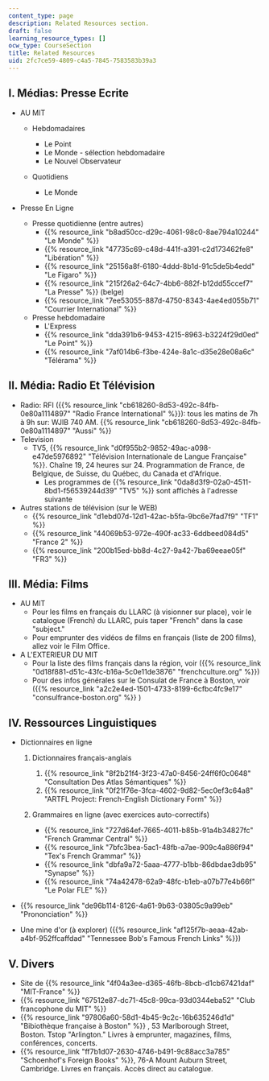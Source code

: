 ```yaml
---
content_type: page
description: Related Resources section.
draft: false
learning_resource_types: []
ocw_type: CourseSection
title: Related Resources
uid: 2fc7ce59-4809-c4a5-7845-7583583b39a3
---
```

## I. Médias: Presse Ecrite

- AU MIT      
      
    - Hebdomadaires      
          
        - Le Point
        - Le Monde - sélection hebdomadaire
        - Le Nouvel Observateur
    - Quotidiens      
          
        - Le Monde
- Presse En Ligne      
      
    - Presse quotidienne (entre autres)
        - {{% resource_link "b8ad50cc-d29c-4061-98c0-8ae794a10244" "Le Monde" %}}
        - {{% resource_link "47735c69-c48d-441f-a391-c2d173462fe8" "Libération" %}}
        - {{% resource_link "25156a8f-6180-4ddd-8b1d-91c5de5b4edd" "Le Figaro" %}}
        - {{% resource_link "215f26a2-64c7-4bb6-882f-b12dd55ccef7" "La Presse" %}} (belge)
        - {{% resource_link "7ee53055-887d-4750-8343-4ae4ed055b71" "Courrier International" %}}
    - Presse hebdomadaire
        - L'Express
        - {{% resource_link "dda391b6-9453-4215-8963-b3224f29d0ed" "Le Point" %}}
        - {{% resource_link "7af014b6-f3be-424e-8a1c-d35e28e08a6c" "Télérama" %}}

## II. Média: Radio Et Télévision

- Radio: RFI ({{% resource_link "cb618260-8d53-492c-84fb-0e80a1114897" "Radio France International" %}}): tous les matins de 7h à 9h sur: WJIB 740 AM. {{% resource_link "cb618260-8d53-492c-84fb-0e80a1114897" "Aussi" %}}
- Television
    - TV5, {{% resource_link "d0f955b2-9852-49ac-a098-e47de5976892" "Télévision Internationale de Langue Française" %}}. Chaîne 19, 24 heures sur 24. Programmation de France, de Belgique, de Suisse, du Québec, du Canada et d'Afrique.
        - Les programmes de {{% resource_link "0da8d3f9-02a0-4511-8bd1-f56539244d39" "TV5" %}} sont affichés à l'adresse suivante
- Autres stations de télévision (sur le WEB)
    - {{% resource_link "d1ebd07d-12d1-42ac-b5fa-9bc6e7fad7f9" "TF1" %}}
    - {{% resource_link "44069b53-972e-490f-ac33-6ddbeed084d5" "France 2" %}}
    - {{% resource_link "200b15ed-bb8d-4c27-9a42-7ba69eeae05f" "FR3" %}}

## III. Média: Films

- AU MIT
    - Pour les films en français du LLARC (à visionner sur place), voir le catalogue (French) du LLARC, puis taper "French" dans la case "subject."
    - Pour emprunter des vidéos de films en français (liste de 200 films), allez voir le Film Office.
- A L'EXTERIEUR DU MIT
    - Pour la liste des films français dans la région, voir ({{% resource_link "0d18f881-d51c-43fc-b16a-5c0e11de3876" "frenchculture.org" %}})
    - Pour des infos générales sur le Consulat de France à Boston, voir ({{% resource_link "a2c2e4ed-1501-4733-8199-6cfbc4fc9e17" "consulfrance-boston.org" %}} )

## IV. Ressources Linguistiques

- Dictionnaires en ligne      
      
    1. Dictionnaires français-anglais      
          
        1. {{% resource_link "8f2b21f4-3f23-47a0-8456-24ff6f0c0648" "Consultation Des Atlas Sémantiques" %}}
        2. {{% resource_link "0f21f76e-3fca-4602-9d82-5ec0ef3c64a8" "ARTFL Project: French-English Dictionary Form" %}}
    2. Grammaires en ligne (avec exercices auto-correctifs)      
          
        - {{% resource_link "727d64ef-7665-4011-b85b-91a4b34827fc" "French Grammar Central" %}}
        - {{% resource_link "7bfc3bea-5ac1-48fb-a7ae-909c4a886f94" "Tex's French Grammar" %}}
        - {{% resource_link "dbfa9a72-5aaa-4777-b1bb-86dbdae3db95" "Synapse" %}}
        - {{% resource_link "74a42478-62a9-48fc-b1eb-a07b77e4b66f" "Le Polar FLE" %}}
- {{% resource_link "de96b114-8126-4a61-9b63-03805c9a99eb" "Prononciation" %}}
- Une mine d'or (à explorer) ({{% resource_link "af125f7b-aeaa-42ab-a4bf-952ffcaffdad" "Tennessee Bob's Famous French Links" %}})

## V. Divers

- Site de {{% resource_link "4f04a3ee-d365-46fb-8bcb-d1cb67421daf" "MIT-France" %}}
- {{% resource_link "67512e87-dc71-45c8-99ca-93d0344eba52" "Club francophone du MIT" %}}
- {{% resource_link "97806a60-58d1-4b45-9c2c-16b635246d1d" "Bibiothèque française à Boston" %}} , 53 Marlborough Street, Boston. Tstop "Arlington." Livres à emprunter, magazines, films, conférences, concerts.
- {{% resource_link "ff7b1d07-2630-4746-b491-9c88acc3a785" "Schoenhof's Foreign Books" %}}, 76-A Mount Auburn Street, Cambridge. Livres en français. Accès direct au catalogue.